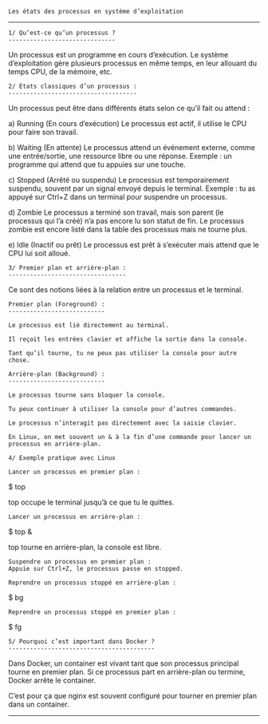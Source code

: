 	Les états des processus en système d’exploitation
******************************************************************************

	1/ Qu’est-ce qu’un processus ?
	------------------------------

Un processus est un programme en cours d’exécution.
Le système d’exploitation gère plusieurs processus en même temps,
en leur allouant du temps CPU, de la mémoire, etc.

	2/ États classiques d’un processus :
	------------------------------------

Un processus peut être dans différents états selon ce qu’il fait ou attend :

a) Running (En cours d’exécution)
Le processus est actif, il utilise le CPU pour faire son travail.

b) Waiting (En attente)
Le processus attend un événement externe, comme une entrée/sortie, une ressource libre ou une réponse.
Exemple : un programme qui attend que tu appuies sur une touche.

c) Stopped (Arrêté ou suspendu)
Le processus est temporairement suspendu, souvent par un signal envoyé depuis le terminal.
Exemple : tu as appuyé sur Ctrl+Z dans un terminal pour suspendre un processus.

d) Zombie
Le processus a terminé son travail, mais son parent (le processus qui l’a créé)
n’a pas encore lu son statut de fin.
Le processus zombie est encore listé dans la table des processus mais ne tourne plus.

e) Idle (Inactif ou prêt)
Le processus est prêt à s’exécuter mais attend que le CPU lui soit alloué.

	3/ Premier plan et arrière-plan :
	---------------------------------

Ce sont des notions liées à la relation entre un processus et le terminal.

	Premier plan (Foreground) :
	---------------------------

    Le processus est lié directement au terminal.

    Il reçoit les entrées clavier et affiche la sortie dans la console.

    Tant qu’il tourne, tu ne peux pas utiliser la console pour autre chose.

	Arrière-plan (Background) :
	---------------------------

    Le processus tourne sans bloquer la console.

    Tu peux continuer à utiliser la console pour d’autres commandes.

    Le processus n’interagit pas directement avec la saisie clavier.

    En Linux, on met souvent un & à la fin d’une commande pour lancer un processus en arrière-plan.

	4/ Exemple pratique avec Linux

    Lancer un processus en premier plan :

$ top

top occupe le terminal jusqu’à ce que tu le quittes.

    Lancer un processus en arrière-plan :

$ top &

top tourne en arrière-plan, la console est libre.

    Suspendre un processus en premier plan :
    Appuie sur Ctrl+Z, le processus passe en stopped.

    Reprendre un processus stoppé en arrière-plan :

$ bg

    Reprendre un processus stoppé en premier plan :

$ fg

	5/ Pourquoi c’est important dans Docker ?
	-----------------------------------------

Dans Docker, un container est vivant tant que son processus principal tourne en premier plan.
Si ce processus part en arrière-plan ou termine, Docker arrête le container.

C’est pour ça que nginx est souvent configuré pour tourner en premier plan dans un container.

**************************************************************************************************
